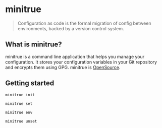 # minitrue

> Configuration as code is the formal migration of config between environments, backed by a version control system.

## What is minitrue?

minitrue is a command line application that helps you manage your configuration. It stores your configuration variables
in your Git repository and encrypts them using GPG.
minitrue is [OpenSource](LICENSE).

## Getting started

```
minitrue init
```

```
minitrue set
```

```
minitrue env
```

```
minitrue unset
```

